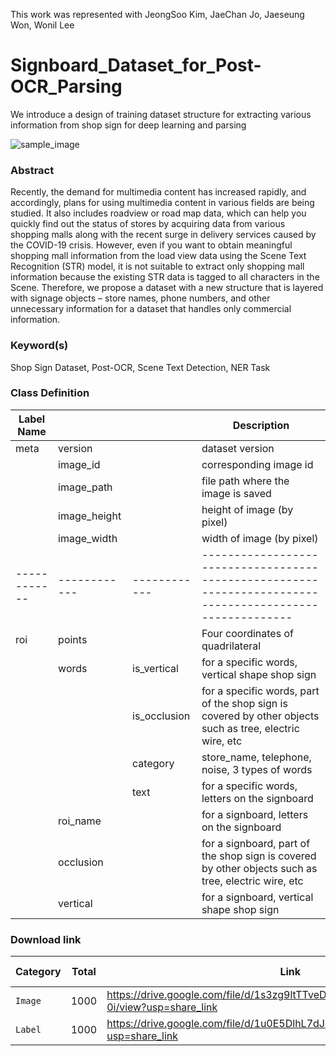 This work was represented with JeongSoo Kim, JaeChan Jo, Jaeseung Won, Wonil Lee

# Signboard_Dataset_for_Post-OCR_Parsing
We introduce a design of training dataset structure for extracting various information from shop sign for deep learning and parsing

![sample_image](https://user-images.githubusercontent.com/110301841/207096930-2a03162a-7177-47a8-85a0-991780c6cc18.jpg)


### Abstract
Recently, the demand for multimedia content has increased rapidly, and accordingly, plans for using multimedia content in various fields are being studied. It also includes roadview or road map data, which can help you quickly find out the status of stores by acquiring data from various shopping malls along with the recent surge in delivery services caused by the COVID-19 crisis. However, even if you want to obtain meaningful shopping mall information from the load view data using the Scene Text Recognition (STR) model, it is not suitable to extract only shopping mall information because the existing STR data is tagged to all characters in the Scene. Therefore, we propose a dataset with a new structure that is layered with signage objects – store names, phone numbers, and other unnecessary information for a dataset that handles only commercial information.




### Keyword(s)
Shop Sign Dataset, Post-OCR, Scene Text Detection, NER Task


### Class Definition
|  Label Name  |              |              | Description                                                                                              | 
| ------------ | ------------ | ------------ |--------------------------------------------------------------------------------------------------------- |
| meta         | version      |              | dataset version                                                                                          | 
|              | image_id     |              | corresponding image id                                                                                   | 
|              | image_path   |              | file path where the image is saved                                                                       | 
|              | image_height |              | height of image (by pixel)                                                                               | 
|              | image_width  |              | width of image (by pixel)                                                                                |
| ------------ | ------------ | ------------ | -------------------------------------------------------------------------------------------------------- | 
| roi          | points       |              | Four coordinates of quadrilateral                                                                        | 
|              | words        | is_vertical  | for a specific words, vertical shape shop sign                                                           |
|              |              | is_occlusion | for a specific words, part of the shop sign is covered by other objects such as tree, electric wire, etc |
|              |              | category     | store_name, telephone, noise, 3 types of words                                                           |
|              |              | text         | for a specific words, letters on the signboard                                                           |
|              | roi_name     |              | for a signboard, letters on the signboard                                                                | 
|              | occlusion    |              | for a signboard, part of the shop sign is covered by other objects such as tree, electric wire, etc      | 
|              | vertical     |              | for a signboard, vertical shape shop sign                                                                |


### Download link
| Category     | Total        | Link                                                                                  | Release Date |
| ------------ | ------------ | --------------------------------------------------                                    | ------------ |
| `Image`      | 1000         | https://drive.google.com/file/d/1s3zg9ltTTveDYGCUWkn3s2o1BSqnd-0i/view?usp=share_link | 13 Dec 2022  |
| `Label`      | 1000         | https://drive.google.com/file/d/1u0E5DlhL7dJlpfJBAtYLkt9cOjW3k414/view?usp=share_link | 13 Dec 2022  |



